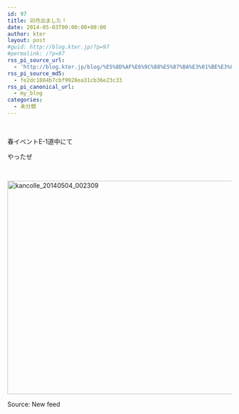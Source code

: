 ```yaml
---
id: 97
title: 卯月出ました！
date: 2014-05-03T00:00:00+00:00
author: kter
layout: post
#guid: http://blog.kter.jp/?p=97
#permalink: /?p=97
rss_pi_source_url:
  - 'http://blog.kter.jp/blog/%E5%8D%AF%E6%9C%88%E5%87%BA%E3%81%BE%E3%81%97%E3%81%9F/'
rss_pi_source_md5:
  - fe2dc1884b7cbf9928ea31cb36e23c33
rss_pi_canonical_url:
  - my_blog
categories:
  - 未分類
---
```

&nbsp;

春イベントE-1道中にて

やったぜ

&nbsp;

[<img class="alignnone size-full wp-image-133" alt="kancolle_20140504_002309" src="http:&#047;&#047;img.kter.jp&#047;wp-content&#047;uploads&#047;2014&#047;05&#047;kancolle_20140504_002309.png" width="800" height="480" />](http:&#047;&#047;img.kter.jp&#047;wp-content&#047;uploads&#047;2014&#047;05&#047;kancolle_20140504_002309.png)

Source: New feed